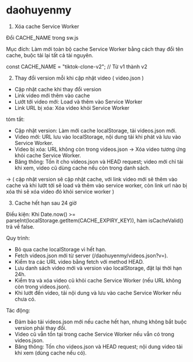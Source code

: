 # daohuyenmy

1. Xóa cache Service Worker

Đổi CACHE_NAME trong sw.js

Mục đích: Làm mới toàn bộ cache Service Worker bằng cách thay đổi tên cache, buộc tải lại tất cả tài nguyên.

const CACHE_NAME = "tiktok-clone-v2"; // Từ v1 thành v2

2. Thay đổi version mỗi khi cập nhật video ( video.json )
- Cập nhật cache khi thay đổi version
- Link video mới thêm vào cache
- Lướt tới video mới: Load và thêm vào Service Worker
- Link URL bị xóa: Xóa video khỏi Service Worker

tóm tắt: 
- Cập nhật version: Làm mới cache localStorage, tải videos.json mới.
- Video mới: URL lưu vào localStorage, nội dung tải khi phát và lưu vào Service Worker.
- Video bị xóa: URL không còn trong videos.json → Xóa video tương ứng khỏi cache Service Worker.
- Băng thông: Tốn ít cho videos.json và HEAD request; video mới chỉ tải khi xem, video cũ dùng cache nếu còn trong danh sách.

-> ( cập nhật version sẽ cập nhật cache, với link video mới sẽ thêm vào cache và khi lướt tới sẽ load và thêm vào service worker, còn link url nào bị xóa thì sẽ xóa video đó khỏi service worker )

3. Cache hết hạn sau 24 giờ

Điều kiện: Khi Date.now() >= parseInt(localStorage.getItem(CACHE_EXPIRY_KEY)), hàm isCacheValid() trả về false.

Quy trình:

- Bỏ qua cache localStorage vì hết hạn.
- Fetch videos.json mới từ server (/daohuyenmy/videos.json?v=<timestamp>).
- Kiểm tra các URL video bằng fetch với method HEAD.
- Lưu danh sách video mới và version vào localStorage, đặt lại thời hạn 24h.
- Kiểm tra và xóa video cũ khỏi cache Service Worker (nếu URL không còn trong videos.json).
- Khi lướt đến video, tải nội dung và lưu vào cache Service Worker nếu chưa có.

Tác động:
- Đảm bảo tải videos.json mới nếu cache hết hạn, nhưng không bắt buộc version phải thay đổi.
- Video cũ vẫn tồn tại trong cache Service Worker nếu vẫn có trong videos.json.
- Băng thông: Tốn cho videos.json và HEAD request; nội dung video tải khi xem (dùng cache nếu có).